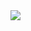 <!DOCTYPE html>
<html>
<body>

<img src="https://potherca-blog.github.io/StackOverflow/question.13808020.include-an-svg-hosted-on-github-in-markdown/controllers_brief.svg">
</svg>
 
</body>
</html>
